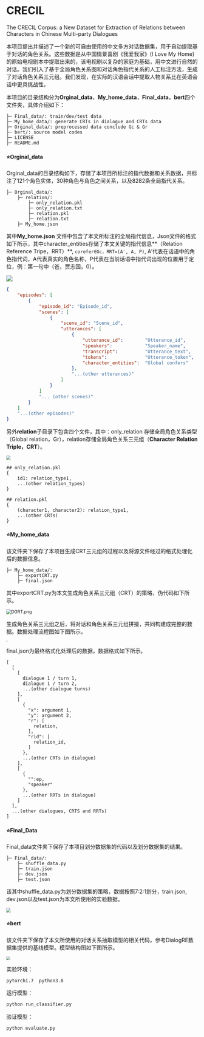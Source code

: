# CRECIL
The CRECIL Corpus: a New Dataset for Extraction of Relations between Characters in Chinese Multi-party Dialogues

本项目提出并描述了一个新的可自由使用的中文多方对话数据集，用于自动提取基于对话的角色关系。这些数据是从中国情景喜剧《我爱我家》(I Love My Home)的原始电视剧本中提取出来的，该电视剧以复杂的家庭为基础，用中文进行自然的对话。我们引入了基于全局角色关系图和对话角色指代关系的人工标注方法，生成了对话角色关系三元组。我们发现，在实际的汉语会话中提取人物关系比在英语会话中更具挑战性。

本项目的目录结构分为**Orginal_data**，**My_home_data**，**Final_data**，**bert**四个文件夹，具体介绍如下：

```
├─ Final_data/: train/dev/test data
├─ My_home_data/: generate CRTs in dialogue and CRTs data
├─ Orginal_data/: preprocessed data conclude Gc & Gr
├─ bert/: source model codes
├─ LICENSE
├─ README.md
```


#### **⭐️Orginal_data**

Orginal_data的目录结构如下，存储了本项目所标注的指代数据和关系数据，共标注了121个角色实体，30种角色与角色之间关系，以及8282条全局指代关系。

```
├─ Orginal_data/: 
    ├─ relation/:
    	├─ only_relation.pkl
    	├─ only_relation.txt
    	├─ relation.pkl
    	├─ relation.txt
    ├─ My_home.json
```

其中**My_home.json** 文件中包含了本文所标注的全局指代信息，Json文件的格式如下所示，其中character_entities存储了本文关键的指代信息**（Relation Reference Tripe，RRT）**, ```corefer∈Gc，RRT=(A′, A, P)```, A′代表在话语中的角色指代词，A代表真实的角色名称，P代表在当前话语中指代词出现的位置用于定位，例：第一句中（爸，贾志国，0）。

<img src="Figure2.png" />

```json
{
    "episodes": [
        {
            "episode_id": "Episode_id",
            "scenes": [
                {
                    "scene_id": "Scene_id",
                    "utterances": [
                 		{
                            "utterance_id":        "Utterance_id",
                            "speakers":            "Speaker_name",
                            "transcript":          "Utterance_text",
                            "tokens":              "Utterance_token",
                            "character_entities":  "Global confers"
                        },
                        "...(other utterances)"
                    ]
                }
            ]
            "... (other scenes)"
        }
    ]
    "...(other episodes)"
}
```


另外**relation**子目录下包含四个文件，其中：only_relation 存储全局角色关系类型（Global relation，Gr），relation存储全局角色关系三元组（**Character Relation Triple，CRT**）。

<img src="global relation1.png" style="zoom: 67%;" />

```
## only_relation.pkl
{
	id1: relation_type1,
	...(other relation_types)
}

## relation.pkl
{
	(character1, character2): relation_type1,
	...(other CRTs)
}
```



#### **⭐️My_home_data**

该文件夹下保存了本项目生成CRT三元组的过程以及将源文件经过的格式处理化后的数据信息。

```
├─ My_home_data/: 
	├─ exportCRT.py
    ├─ final.json
```

其中exportCRT.py为本文生成角色关系三元组（CRT）的策略，伪代码如下所示。

<img src="./DGRT.png" alt="DGRT.png" style="zoom:80%;" />

生成角色关系三元组之后，将对话和角色关系三元组拼接，共同构建成完整的数据。数据处理流程图如下图所示。

<img src="./new_GRT.png" style="zoom: 20%;" />

final.json为最终格式化处理后的数据，数据格式如下所示。

```
[
  [
    [
      dialogue 1 / turn 1,
      dialogue 1 / turn 2,
      ...(other dialogue turns)
    ],
    [
      {
        "x": argument 1,
        "y": argument 2,
        "r": [
          relation,
        ],
        "rid": [
          relation_id,
        ]
      },
      ...(other CRTs in dialogue)
    ],
    [
      {
      	"":ep,
      	"speaker"
      },
      ...(other RRTs in dialogue)
    ]
  ],
  ...(other dialogues, CRTS and RRTs)
]
```



#### **⭐️Final_Data**

Final_data文件夹下保存了本项目划分数据集的代码以及划分数据集的结果。

```
├─ Final_data/: 
	├─ shuffle_data.py
    ├─ train.json
    ├─ dev.json
    ├─ test.json
```

该其中shuffle_data.py为划分数据集的策略，数据按照7:2:1划分，train.json, dev.json以及test.json为本文所使用的实验数据。

<img src="./example.png" style="zoom:70%;" />

#### **⭐️bert**

该文件夹下保存了本文所使用的对话关系抽取模型的相关代码，参考DialogRE数据集提供的基线模型。模型结构图如下图所示。

<img src="./model.png" style="zoom: 60%;" />

实验环境：

```
pytorch1.7  python3.8
```

运行模型：

```python
python run_classifier.py
```

验证模型：

```python
python evaluate.py
```





